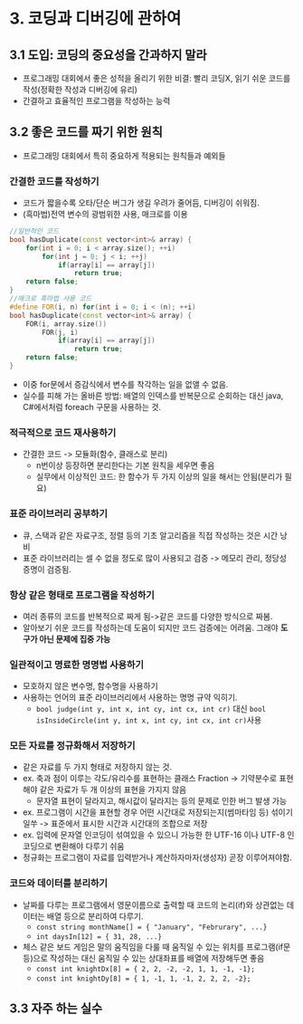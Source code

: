 # 3. 코딩과 디버깅에 관하여
## 3.1 도입: 코딩의 중요성을 간과하지 말라
- 프로그래밍 대회에서 좋은 성적을 올리기 위한 비결: 빨리 코딩X, 읽기 쉬운 코드를 작성(정확한 작성과 디버깅에 유리)
- 간결하고 효율적인 프로그램을 작성하는 능력

## 3.2 좋은 코드를 짜기 위한 원칙
- 프로그래밍 대회에서 특히 중요하게 적용되는 원칙들과 예외들
### 간결한 코드를 작성하기
- 코드가 짧을수록 오타/단순 버그가 생길 우려가 줄어듬, 디버깅이 쉬워짐.
- (흑마법)전역 변수의 광범위한 사용, 매크로를 이용
```cpp
//일반적인 코드
bool hasDuplicate(const vector<int>& array) {
    for(int i = 0; i < array.size(); ++i)
        for(int j = 0; j < i; ++j)
            if(array[i] == array[j])
                return true;
    return false;
}
//매크로 흑마법 사용 코드
#define FOR(i, n) for(int i = 0; i < (n); ++i)
bool hasDuplicate(const vector<int>& array) {
    FOR(i, array.size())
        FOR(j, i)
            if(array[i] == array[j])
                return true;
    return false;
}
```
- 이중 for문에서 증감식에서 변수를 착각하는 일을 없앨 수 없음.
- 실수를 피해 가는 올바른 방법: 배열의 인덱스를 반복문으로 순회하는 대신 java, C#에서처럼 foreach 구문을 사용하는 것.
### 적극적으로 코드 재사용하기
- 간결한 코드 -> 모듈화(함수, 클래스로 분리)
  - n번이상 등장하면 분리한다는 기본 원칙을 세우면 좋음
  - 실무에서 이상적인 코드: 한 함수가 두 가지 이상의 일을 해서는 안됨(분리가 필요)
### 표준 라이브러리 공부하기
- 큐, 스택과 같은 자료구조, 정렬 등의 기초 알고리즘을 직접 작성하는 것은 시간 낭비
- 표준 라이브러리는 셀 수 없을 정도로 많이 사용되고 검증 -> 메모리 관리, 정당성 증명이 검증됨.
### 항상 같은 형태로 프로그램을 작성하기
- 여러 종류의 코드를 반복적으로 짜게 됨->같은 코드를 다양한 방식으로 짜봄.
- 알아보기 쉬운 코드를 작성하는데 도움이 되지만 코드 검증에는 어려움. 그래야 **도구가 아닌 문제에 집중 가능**
### 일관적이고 명료한 명명법 사용하기
- 모호하지 않은 변수명, 함수명을 사용하기
- 사용하는 언어의 표준 라이브러리에서 사용하는 명명 규약 익히기.
  - `bool judge(int y, int x, int cy, int cx, int cr)` 대신 `bool isInsideCircle(int y, int x, int cy, int cx, int cr)`사용
### 모든 자료를 정규화해서 저장하기
- 같은 자료를 두 가지 형태로 저장하지 않는 것.
- ex. 축과 점이 이루는 각도/유리수를 표현하는 클래스 Fraction -> 기약분수로 표현해야 같은 자료가 두 개 이상의 표현을 가지지 않음
  - 문자열 표현이 달라지고, 해시값이 달라지는 등의 문제로 인한 버그 발생 가능
- ex. 프로그램이 시간을 표현할 경우 어떤 시간대로 저장되는지(썸마타임 등) 섞이기 일쑤 -> 표준에서 표시한 시간과 시간대의 조합으로 저장
- ex. 입력에 문자열 인코딩이 섞여있을 수 있으니 가능한 한 UTF-16 이나 UTF-8 인코딩으로 변환해야 다루기 쉬움
- 정규화는 프로그램이 자료를 입력받거나 계산하자마자(생성자) 곧장 이루어져야함.
### 코드와 데이터를 분리하기
- 날짜를 다루는 프로그램에서 영문이름으로 출력할 때 코드의 논리(if)와 상관없는 데이터는 배열 등으로 분리하여 다루기.
  - `const string monthName[] = { "January", "Februrary", ...}`
  - `int daysIn[12] = { 31, 28, ...}`
- 체스 같은 보드 게임은 말의 움직임을 다룰 때 움직일 수 있는 위치를 프로그램(if문 등)으로 작성하는 대신 움직일 수 있는 상대좌표를 배열에 저장해두면 좋음
  - `const int knightDx[8] = { 2, 2, -2, -2, 1, 1, -1, -1};`
  - `const int knightDy[8] = { 1, -1, 1, -1, 2, 2, 2, -2};`

## 3.3 자주 하는 실수
